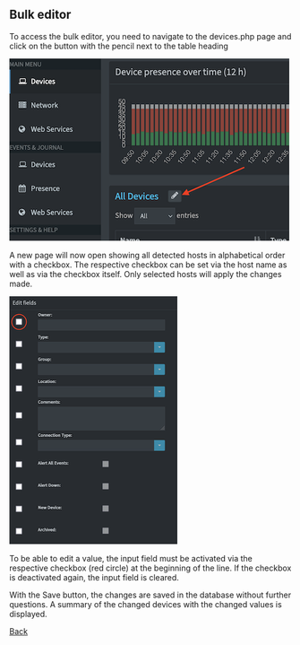 ## Bulk editor

To access the bulk editor, you need to navigate to the devices.php page and click on the button with the pencil next to the table heading

![Open bulkeditor][open_bulkeditor]

A new page will now open showing all detected hosts in alphabetical order with a checkbox. The respective checkbox can be set via the host name as well as via the checkbox itself. Only selected hosts will apply the changes made.

![Bulkeditor enable field][Enable_field]

To be able to edit a value, the input field must be activated via the respective checkbox (red circle) at the beginning of the line. If the checkbox is deactivated again, the input field is cleared.

With the Save button, the changes are saved in the database without further questions. A summary of the changed devices with the changed values is displayed.

[Back](https://github.com/leiweibau/Pi.Alert#front)

[open_bulkeditor]:    ./img/bulkeditor_open.png           "Open bulkeditor"
[Enable_field]:       ./img/bulkeditor_enable_field.png   "Bulkeditor enable field"